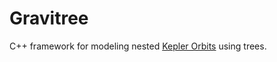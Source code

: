 Gravitree
=========

C++ framework for modeling nested
[Kepler Orbits](https://en.wikipedia.org/wiki/Kepler_orbit)
using trees.
